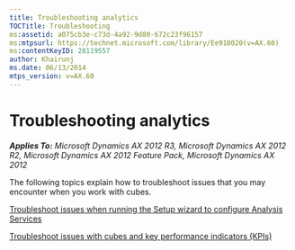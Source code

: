 ```yaml
---
title: Troubleshooting analytics
TOCTitle: Troubleshooting
ms:assetid: a075cb3e-c73d-4a92-9d80-672c23f96157
ms:mtpsurl: https://technet.microsoft.com/library/Ee910020(v=AX.60)
ms:contentKeyID: 28119557
author: Khairunj
ms.date: 06/13/2014
mtps_version: v=AX.60
---
```


# Troubleshooting analytics 


_**Applies To:** Microsoft Dynamics AX 2012 R3, Microsoft Dynamics AX 2012 R2, Microsoft Dynamics AX 2012 Feature Pack, Microsoft Dynamics AX 2012_

The following topics explain how to troubleshoot issues that you may encounter when you work with cubes.

[Troubleshoot issues when running the Setup wizard to configure Analysis Services](troubleshoot-issues-when-running-the-setup-wizard-to-configure-analysis-services.md)

[Troubleshoot issues with cubes and key performance indicators (KPIs)](troubleshoot-issues-with-cubes-and-key-performance-indicators-kpis.md)

  



